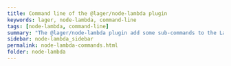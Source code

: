 ```yaml
---
title: Command line of the @lager/node-lambda plugin
keywords: lager, node-lambda, command-line
tags: [node-lambda, command-line]
summary: "The @lager/node-lambda plugin add some sub-commands to the Lager CLI"
sidebar: node-lambda_sidebar
permalink: node-lambda-commands.html
folder: node-lambda
---
```

